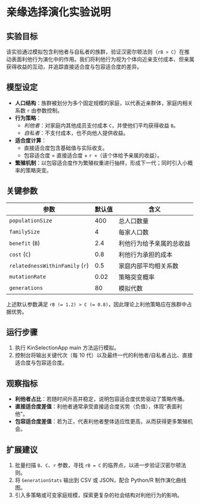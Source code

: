 # 亲缘选择演化实验说明

## 实验目标

该实验通过模拟包含利他者与自私者的族群，验证汉密尔顿法则（`rB > C`）在推动表面利他行为演化中的作用。我们将利他行为视为个体向近亲支付成本、但亲属获得收益的互动，并追踪直接适合度与包容适合度的差异。

## 模型设定

- **人口结构**：族群被划分为多个固定规模的家庭，以代表近亲群体，家庭内相关系数 `r` 由参数控制。
- **行为策略**：
  - *利他者*：对家庭内其他成员支付成本 `C`，并使他们平均获得收益 `B`。
  - *自私者*：不支付成本，也不向他人提供收益。
- **适合度计算**：
  - 直接适合度包含基础值与实际收支。
  - 包容适合度 = 直接适合度 + `r ×`（该个体给予亲属的收益）。
- **繁殖机制**：以包容适合度作为繁殖权重进行抽样，形成下一代；同时引入小概率的策略突变。

## 关键参数

| 参数 | 默认值 | 含义 |
| --- | --- | --- |
| `populationSize` | 400 | 总人口数量 |
| `familySize` | 4 | 每家人口数 |
| `benefit` (`B`) | 2.4 | 利他行为给予亲属的总收益 |
| `cost` (`C`) | 0.8 | 利他行为承担的成本 |
| `relatednessWithinFamily` (`r`) | 0.5 | 家庭内部平均相关系数 |
| `mutationRate` | 0.02 | 策略突变概率 |
| `generations` | 80 | 模拟代数 |

上述默认参数满足 `rB (= 1.2) > C (= 0.8)`，因此理论上利他策略应在族群中占据优势。

## 运行步骤

1. 执行 KinSelectionApp main 方法运行模拟。
2. 控制台将输出关键代次（每 10 代）以及最终一代的利他者/自私者占比、直接适合度与包容适合度。

## 观察指标

- **利他者占比**：若随时间升高并稳定，说明包容适合度优势驱动了策略传播。
- **直接适合度差值**：利他者通常承受直接适合度劣势（负值），体现“表面利他”。
- **包容适合度差值**：若为正，代表利他者整体适应性更高，从而获得更多繁殖机会。

## 扩展建议

1. 批量扫描 `B`、`C`、`r` 参数，寻找 `rB = C` 的临界点，以进一步验证汉密尔顿法则。
2. 将 `GenerationStats` 输出到 CSV 或 JSON，配合 Python/R 制作演化曲线图。
3. 引入多策略或可变家庭规模，探索更复杂的社会结构对利他行为的影响。
